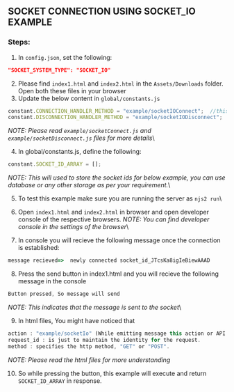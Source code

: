 ## SOCKET CONNECTION USING SOCKET_IO EXAMPLE

### Steps:
1. In ```config.json```, set the following:
```json
"SOCKET_SYSTEM_TYPE": "SOCKET_IO"
```
2. Please find ```index1.html``` and ```index2.html``` in the ```Assets/Downloads``` folder. Open both these files in your browser
3. Update the below content in ```global/constants.js```
```javascript
constant.CONNECTION_HANDLER_METHOD = "example/socketIOConnect";  //this will trigger while conection is established
constant.DISCONNECTION_HANDLER_METHOD = "example/socketIODisconnect";  //this will trigger while conection is disconnected
```
*NOTE: Please read ```example/socketConnect.js``` and ```example/socketDisconnect.js``` files for more details*\

4. In global/constants.js, define the following:
```javascript
constant.SOCKET_ID_ARRAY = [];
```
*NOTE: This will used to store the socket ids for below example, you can use database or any other storage as per your requirement.*\

5. To test this example make sure you are running the server as ```njs2 run```\
6. Open ```index1.html``` and ```index2.html``` in browser and open developer console of the respective browsers. 
*NOTE: You can find developer console in the settings of the browser*\

7. In console you will recieve the following message once the connection is established:
```javascript
message recieved=>  newly connected socket_id_JTcsKa8igIeBiewAAAD
```
8. Press the send button in index1.html and you will recieve the following message in the console
```javascript
Button pressed, So message will send
```
*NOTE: This indicates that the message is sent to the socket*\

9. In html files, You might have noticed that 
```javascript
action : "example/socketIo" (While emitting message this action or API would execute).
request_id : is just to maintain the identity for the request.
method : specifies the http method, "GET" or "POST".
```
*NOTE: Please read the html files for more understanding*

10. So while pressing the button, this example will execute and return ```SOCKET_ID_ARRAY``` in response.

